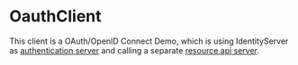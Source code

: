 # OauthClient

This client is a OAuth/OpenID Connect Demo, which is using IdentityServer as [authentication server](https://github.com/Cai-Chen/AuthServer) and calling a separate [resource api server](https://github.com/Cai-Chen/Resource.Api).
